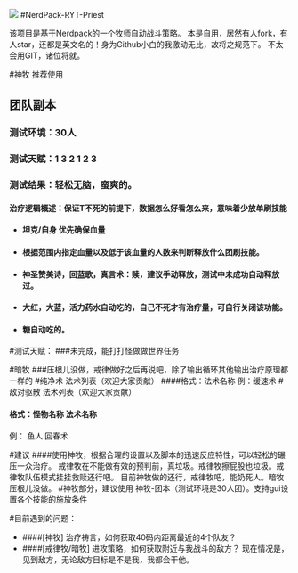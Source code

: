 
![](http://www.gnarlyguides.com/wp-content/uploads/2016/05/priest-holy-wow.jpg)
#NerdPack-RYT-Priest

该项目是基于Nerdpack的一个牧师自动战斗策略。
本是自用，居然有人fork，有人star，还都是英文名的！身为Github小白的我激动无比，故将之规范下。
不太会用GIT，诸位将就。

#神牧 推荐使用
## 团队副本
### 测试环境：30人
### 测试天赋：1 3 2 1 2 3
### 测试结果：轻松无脑，蛮爽的。
#### 治疗逻辑概述：保证T不死的前提下，数据怎么好看怎么来，意味着少放单刷技能
- #### 坦克/自身 优先确保血量
- #### 根据范围内指定血量以及低于该血量的人数来判断释放什么团刷技能。
- #### 神圣赞美诗，回蓝歌，真言术：赎，建议手动释放，测试中未成功自动释放过。
- #### 大红，大蓝，活力药水自动吃的，自己不死才有治疗量，可自行关闭该功能。
- #### 糖自动吃的。

#测试天赋：
###未完成，能打打怪做做世界任务

#暗牧
###压根儿没做，戒律做好之后再说吧，除了输出循环其他输出治疗原理都一样的
#纯净术 法术列表（欢迎大家贡献）
####格式：法术名称
例：缓速术
#敌对驱散 法术列表（欢迎大家贡献）
#### 格式：怪物名称	法术名称
例： 鱼人	回春术


#建议
####使用神牧，根据合理的设置以及脚本的迅速反应特性，可以轻松的碾压一众治疗。 戒律牧在不能做有效的预判前，真垃圾。戒律牧擦屁股也垃圾。戒律牧队伍模式挂挂救赎还行吧。 目前神牧做的还行，戒律牧吧，能奶死人。暗牧压根儿没做。 #神牧部分，建议使用 神牧-团本（测试环境是30人团）。支持gui设置各个技能的施放条件

#目前遇到的问题：
- ####[神牧] 治疗祷言，如何获取40码内距离最近的4个队友？ 
- ####[戒律牧/暗牧] 进攻策略，如何获取附近与我战斗的敌方？ 现在情况是，见到敌方，无论敌方目标是不是我，我都会干他。

